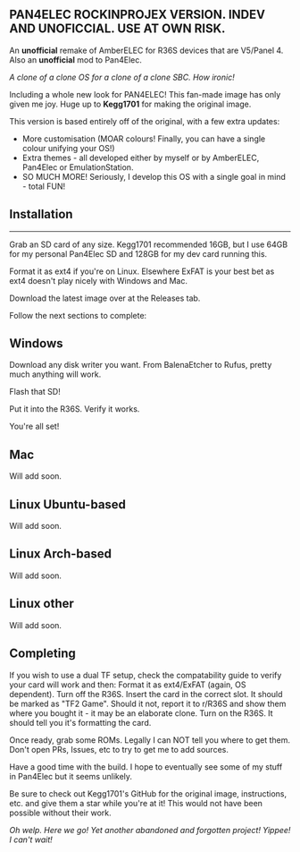 PAN4ELEC ROCKINPROJEX VERSION. INDEV AND UNOFICCIAL. USE AT OWN RISK.
--- 

An **unofficial** remake of AmberELEC for R36S devices that are V5/Panel 4. Also an **unofficial** mod to Pan4Elec.

*A clone of a clone OS for a clone of a clone SBC. How ironic!*


Including a whole new look for PAN4ELEC! This fan-made image has only given me joy. Huge up to **Kegg1701** for making the original image.


This version is based entirely off of the original, with a few extra updates:
- More customisation (MOAR colours! Finally, you can have a single colour unifying your OS!)
- Extra themes - all developed either by myself or by AmberELEC, Pan4Elec or EmulationStation.
- SO MUCH MORE! Seriously, I develop this OS with a single goal in mind - total FUN!


## Installation
---

Grab an SD card of any size. Kegg1701 recommended 16GB, but I use 64GB for my personal Pan4Elec SD and 128GB for my dev card running this.

Format it as ext4 if you're on Linux. Elsewhere ExFAT is your best bet as ext4 doesn't play nicely with Windows and Mac.

Download the latest image over at the Releases tab.

Follow the next sections to complete:


Windows
---

Download any disk writer you want. From BalenaEtcher to Rufus, pretty much anything will work.

Flash that SD!

Put it into the R36S. Verify it works.

You're all set!


Mac
---

Will add soon.


Linux Ubuntu-based
---

Will add soon.


Linux Arch-based
---

Will add soon.


Linux other
---

Will add soon.


Completing
---

If you wish to use a dual TF setup, check the compatability guide to verify your card will work and then:
  Format it as ext4/ExFAT (again, OS dependent).
  Turn off the R36S.
  Insert the card in the correct slot. It should be marked as "TF2 Game".
    Should it not, report it to r/R36S and show them where you bought it - it may be an elaborate clone.
  Turn on the R36S. It should tell you it's formatting the card.
  
  
Once ready, grab some ROMs. Legally I can NOT tell you where to get them. Don't open PRs, Issues, etc to try to get me to add sources.


Have a good time with the build. I hope to eventually see some of my stuff in Pan4Elec but it seems unlikely.


Be sure to check out Kegg1701's GitHub for the original image, instructions, etc. and give them a star while you're at it! This would not have been possible without their work.


*Oh welp. Here we go! Yet another abandoned and forgotten project! Yippee! I can't wait!*
